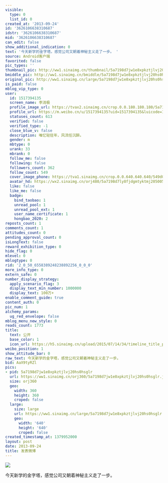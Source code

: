 ```yaml
---
visible:
  type: 0
  list_id: 0
created_at: '2013-09-24'
id: '3626106638310687'
idstr: '3626106638310687'
mid: '3626106638310687'
can_edit: false
show_additional_indication: 0
text: '今天新学的金字塔，感觉公司又朝着神秘主义走了一步。 '
source: Android客户端
favorited: false
pic_types: ''
thumbnail_pic: http://ww1.sinaimg.cn/thumbnail/5a7198d7jw1e8xpkztjlvj20hs0hsglr.jpg
bmiddle_pic: http://ww1.sinaimg.cn/bmiddle/5a7198d7jw1e8xpkztjlvj20hs0hsglr.jpg
original_pic: http://ww1.sinaimg.cn/large/5a7198d7jw1e8xpkztjlvj20hs0hsglr.jpg
is_paid: false
mblog_vip_type: 0
user:
  id: 1517394135
  screen_name: 李消极
  profile_image_url: https://tvax2.sinaimg.cn/crop.0.0.180.180.180/5a7198d7ly8fjdgmtyktmj20500500so.jpg?KID=imgbed,tva&Expires=1606399666&ssig=kJcncHvS8E
  profile_url: https://m.weibo.cn/u/1517394135?uid=1517394135&luicode=10000011&lfid=2304131517394135_-_WEIBO_SECOND_PROFILE_WEIBO
  statuses_count: 613
  verified: false
  verified_type: -1
  close_blue_v: false
  description: 唯忆轻狂年，风流任沉醉。
  gender: m
  mbtype: 0
  urank: 33
  mbrank: 0
  follow_me: false
  following: false
  followers_count: 362
  follow_count: 549
  cover_image_phone: https://tva1.sinaimg.cn/crop.0.0.640.640.640/549d0121tw1egm1kjly3jj20hs0hsq4f.jpg
  avatar_hd: https://wx2.sinaimg.cn/orj480/5a7198d7ly8fjdgmtyktmj20500500so.jpg
  like: false
  like_me: false
  badge:
    bind_taobao: 1
    unread_pool: 1
    unread_pool_ext: 1
    user_name_certificate: 1
    hongbao_2020: 2
reposts_count: 1
comments_count: 1
attitudes_count: 0
pending_approval_count: 0
isLongText: false
reward_exhibition_type: 0
hide_flag: 0
mlevel: 0
mblogtype: 0
rid: '2_0_50_6558389248238892256_0_0_0'
more_info_type: 0
extern_safe: 0
number_display_strategy:
  apply_scenario_flag: 3
  display_text_min_number: 1000000
  display_text: 100万+
enable_comment_guide: true
content_auth: 0
pic_num: 1
alchemy_params:
  ug_red_envelope: false
mblog_menu_new_style: 0
reads_count: 1773
title:
  text: 公开
  base_color: 1
  icon_url: https://h5.sinaimg.cn/upload/2015/07/14/34/timeline_title_public_default.png
weibo_position: 1
show_attitude_bar: 0
raw_text: 今天新学的金字塔，感觉公司又朝着神秘主义走了一步。 ​​​
bid: AaX9tyRZl
pics:
- pid: 5a7198d7jw1e8xpkztjlvj20hs0hsglr
  url: https://ww1.sinaimg.cn/orj360/5a7198d7jw1e8xpkztjlvj20hs0hsglr.jpg
  size: orj360
  geo:
    width: 360
    height: 360
    croped: false
  large:
    size: large
    url: https://ww1.sinaimg.cn/large/5a7198d7jw1e8xpkztjlvj20hs0hsglr.jpg
    geo:
      width: '640'
      height: '640'
      croped: false
created_timestamp_at: 1379952000
layout: post
date: 2013-09-24
title: 发表微博
---
```


![](https://image.baidu.com/search/down?url=http://ww1.sinaimg.cn/large/5a7198d7jw1e8xpkztjlvj20hs0hsglr.jpg)

今天新学的金字塔，感觉公司又朝着神秘主义走了一步。 

